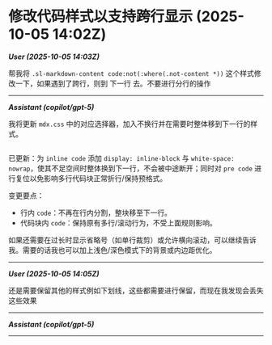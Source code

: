 <!-- Generated by SpecStory -->

<!-- vscode Session f6cfb1af-1d2a-4a88-a001-16695f96eac9 (2025-10-05 14:02Z) -->

# 修改代码样式以支持跨行显示 (2025-10-05 14:02Z)

_**User (2025-10-05 14:03Z)**_

帮我将 `.sl-markdown-content code:not(:where(.not-content *))` 这个样式修改一下，如果遇到了跨行，则到 下一行 去。不要进行分行的操作

---

_**Assistant (copilot/gpt-5)**_

我将更新 `mdx.css` 中的对应选择器，加入不换行并在需要时整体移到下一行的样式。 
```

```
已更新：为 `inline code` 添加 `display: inline-block` 与 `white-space: nowrap`，使其不足空间时整体换到下一行，不会被中途断开；同时对 `pre code` 进行复位以免影响多行代码块正常折行/保持预格式。

变更要点：
- 行内 `code`：不再在行内分割，整块移至下一行。
- 代码块内 `code`：保持原有多行/滚动行为，不受上面规则影响。

如果还需要在过长时显示省略号（如单行裁剪）或允许横向滚动，可以继续告诉我。需要的话我也可以加上浅色/深色模式下的背景或内边距优化。

---

_**User (2025-10-05 14:05Z)**_

还是需要保留其他的样式例如下划线，这些都需要进行保留，而现在我发现会丢失这些效果

---

_**Assistant (copilot/gpt-5)**_



---

